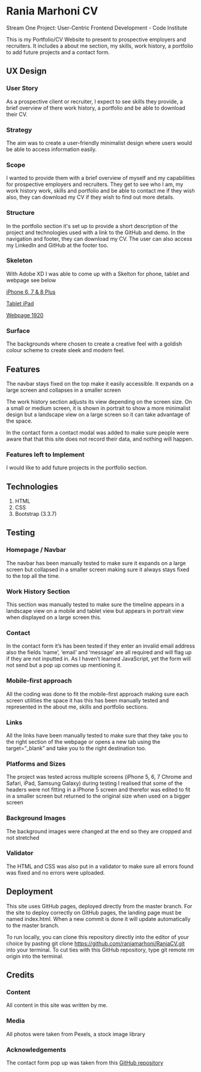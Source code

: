 # Rania Marhoni CV
Stream One Project: User-Centric Frontend Development - Code Institute

This is my Portfolio/CV Website to present to prospective employers and recruiters. It includes a about me section, my skills, work history, a portfolio to add future projects and a contact form.

## UX Design
### User Story
As a prospective client or recruiter, I expect to see skills they provide, a brief overview of there work history, a portfolio and be able to download their CV.
### Strategy
The aim was to create a user-friendly minimalist design where users would be able to access information easily.
### Scope
I wanted to provide them with a brief overview of myself and my capabilities for prospective employers and recruiters. They get to see who I am, my work history work, skills and portfolio and be able to contact me if they wish also, they can download my CV if they wish to find out more details.
### Structure
In the portfolio section it's set up to provide a short description of the project and technologies used with a link to the GitHub and demo. In the navigation and footer, they can download my CV. The user can also access my LinkedIn and GitHub at the footer too.
### Skeleton
With Adobe XD I was able to come up with a Skelton for phone, tablet and webpage see below

[iPhone 6, 7 & 8 Plus](https://github.com/raniamarhoni/RaniaCV/blob/master/assets/wireframes/iPhone%206-7-8%20Plus%20%E2%80%93%201.png)

[Tablet iPad](https://github.com/raniamarhoni/RaniaCV/blob/master/assets/wireframes/Tablet%20-%20iPad.png)

[Webpage 1920](https://github.com/raniamarhoni/RaniaCV/blob/master/assets/wireframes/Web%201920%20%E2%80%93%201.png)
### Surface
The backgrounds where chosen to create a creative feel with a goldish colour scheme to create sleek and modern feel.

## Features
 The navbar stays fixed on the top make it easily accessible. It expands on a large screen and collapses in a smaller screen 

The work history section adjusts its view depending on the screen size. On a small or medium screen, it is shown in portrait to show a more minimalist design but a landscape view on a large screen so it can take advantage of the space. 

In the contact form a contact modal was added to make sure people were aware that that this site does not record their data, and nothing will happen. 

### Features left to Implement
 I would like to add future projects in the portfolio section. 

## Technologies
1.	HTML
2.	CSS
3.	Bootstrap (3.3.7)

## Testing
### Homepage / Navbar 
The navbar has been manually tested to make sure it expands on a large screen but collapsed in a smaller screen making sure it always stays fixed to the top all the time. 
### Work History Section
This section was manually tested to make sure the timeline appears in a landscape view on a mobile and tablet view but appears in portrait view when displayed on a large screen this. 
### Contact
In the contact form it’s has been tested if they enter an invalid email address also the fields ‘name’, ‘email’ and ‘message’ are all required and will flag up if they are not inputted in. As I haven’t learned JavaScript, yet the form will not send but a pop up comes up mentioning it. 
### Mobile-first approach
All the coding was done to fit the mobile-first approach making sure each screen utilities the space it has this has been manually tested and represented in the about me, skills and portfolio sections. 
### Links
All the links have been manually tested to make sure that they take you to the right section of the webpage or opens a new tab using the target=”_blank” and take you to the right destination too. 
### Platforms and Sizes 
The project was tested across multiple screens (iPhone 5, 6, 7 Chrome and Safari, iPad, Samsung Galaxy) during testing I realised that some of the headers were not fitting in a iPhone 5 screen and therefor was edited to fit in a smaller screen but returned to the original size when used on a bigger screen
### Background Images
The background images were changed at the end so they are cropped and not stretched
### Validator
The HTML and CSS was also put in a validator to make sure all errors found was fixed and no errors were uploaded. 

## Deployment
This site uses GitHub pages, deployed directly from the master branch. For the site to deploy correctly on GitHub pages, the landing page must be named index.html. When a new commit is done it will update automatically to the master branch. 

To run locally, you can clone this repository directly into the editor of your choice by pasting git clone https://github.com/raniamarhoni/RaniaCV.git into your terminal. To cut ties with this GitHub repository, type git remote rm origin into the terminal.

## Credits
### Content
All content in this site was written by me.
### Media
All photos were taken from Pexels, a stock image library
### Acknowledgements
The contact form pop up was taken from this [GitHub repository](https://github.com/Code-Institute-Solutions/StudentExampleProjectGradeFive)
